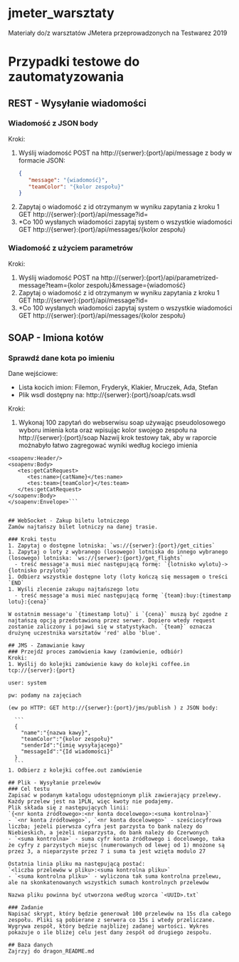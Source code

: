 # jmeter_warsztaty
Materiały do/z warsztatów JMetera przeprowadzonych na Testwarez 2019

# Przypadki testowe do zautomatyzowania
## REST - Wysyłanie wiadomości
### Wiadomość z JSON body
Kroki:
  1. Wyślij wiadomość POST na http://{serwer}:{port}/api/message z body w formacie JSON:
     ```json
     {
        "message": "{wiadomość}",
        "teamColor": "{kolor zespołu}"
     }
     ```
  1. Zapytaj o wiadomość z id otrzymanym w wyniku zapytania z kroku 1 GET http://{serwer}:{port}/api/message?id=
  1. *Co 100 wysłanych wiadomości zapytaj system o wszystkie wiadomości GET http://{serwer}:{port}/api/messages/{kolor zespołu}
  
### Wiadomość z użyciem parametrów
Kroki:
  1. Wyślij wiadomość POST na http://{serwer}:{port}/api/parametrized-message?team={kolor zespołu}&message={wiadomość}
  1. Zapytaj o wiadomość z id otrzymanym w wyniku zapytania z kroku 1 GET http://{serwer}:{port}/api/message?id=
  1. *Co 100 wysłanych wiadomości zapytaj system o wszystkie wiadomości GET http://{serwer}:{port}/api/messages/{kolor zespołu}    

## SOAP - Imiona kotów
### Sprawdź dane kota po imieniu
Dane wejściowe:
  - Lista kocich imion: Filemon, Fryderyk, Klakier, Mruczek, Ada, Stefan
  - Plik wsdl dostępny na: http://{serwer}:{port}/soap/cats.wsdl

Kroki:
  1. Wykonaj 100 zapytań do webserwisu soap używając pseudolosowego wyboru imienia kota oraz wpisując kolor swojego zespołu na http://{serwer}:{port}/soap 
     Nazwij krok testowy tak, aby w raporcie możnabyło łatwo zagregować wyniki według kociego imienia
     
   ```<soapenv:Envelope xmlns:soapenv="http://schemas.xmlsoap.org/soap/envelope/" xmlns:tes="testwarez.pl">
   <soapenv:Header/>
   <soapenv:Body>
      <tes:getCatRequest>
         <tes:name>{catName}</tes:name>
         <tes:team>{teamColor}</tes:team>
      </tes:getCatRequest>
   </soapenv:Body>
   </soapenv:Envelope>```
    

## WebSocket - Zakup biletu lotniczego
Zamów najtańszy bilet lotniczy na danej trasie. 

### Kroki testu
  1. Zapytaj o dostępne lotniska: `ws://{serwer}:{port}/get_cities`
  1. Zapytaj o loty z wybranego (losowego) lotniska do innego wybranego (losowego) lotniska: `ws://{serwer}:{port}/get_flights`
     - treść message'a musi mieć następującą formę: `{lotnisko wylotu}->{lotnisko przylotu}`
  1. Odbierz wszystkie dostępne loty (loty kończą się messagem o treści `END`
  1. Wyśli zlecenie zakupu najtańszego lotu 
     - treść message'a musi mieć następującą formę `{team}:buy:{timestamp lotu}:{cena}`

W ostatnim message'u `{timestamp lotu}` i `{cena}` muszą być zgodne z najtańszą opcją przedstawioną przez serwer. Dopiero wtedy request zostanie zaliczony i pojawi się w statystykach. `{team}` oznacza drużynę uczestnika warsztatów 'red' albo 'blue'.

## JMS - Zamawianie kawy
### Przejdź proces zamówienia kawy (zamówienie, odbiór)
Kroki:
  1. Wyślij do kolejki zamówienie kawy do kolejki coffee.in tcp://{server}:{port}
  
  user: system
  
  pw: podamy na zajęciach
  
  (ew po HTTP: GET http://{serwer}:{port}/jms/publish ) z JSON body:
  
     ```
     {
       "name":"{nazwa kawy}", 
       "teamColor":"{kolor zespołu}"
       "senderId":"{imię wysyłającego}"
       "messageId":"{Id wiadomości}"
     }
     ```
  1. Odbierz z kolejki coffee.out zamówienie 

## Plik - Wysyłanie przelewów
### Cel testu
Zapisać w podanym katalogu udostępnionym plik zawierający przelewy. Każdy przelew jest na 1PLN, więc kwoty nie podajemy.  
Plik składa się z następujących linii:
`{<nr konta źródłowego>:<nr konta docelowego>:<suma kontrolna>}`
  - `<nr konta źródłowego>`, `<nr konta docelowego>` - sześciocyfrowa liczba; jeżeli pierwsza cyfra jest parzysta to bank nalezy do Niebieskich, a jeżeli nieparzysta, do bank należy do Czerwonych
  - `<suma kontrolna>` - suma cyfr konta źródłowego i docelowego, taka że cyfry z parzystych miejsc (numerowanych od lewej od 1) mnożone są przez 3, a nieparzyste przez 7 i suma ta jest wzięta modulo 27  
    
Ostatnia linia pliku ma następującą postać:
`<liczba przelewów w pliku>:<suma kontrolna pliku>`
  - `<suma kontrolna pliku>` - wyliczona tak suma kontrolna przelewu, ale na skonkatenowanych wszystkich sumach kontrolnych przelewów

Nazwa pliku powinna być utworzona według wzorca `<UUID>.txt`

### Zadanie
Napisać skrypt, który będzie generował 100 przelewów na 15s dla całego zespołu. Pliki są pobierane z serwera co 15s i wtedy przeliczane. 
Wygrywa zespół, który będzie najbliżej zadanej wartości. Wykres pokazuje o ile bliżej celu jest dany zespół od drugiego zespołu. 

## Baza danych
Zajrzyj do dragon_README.md
